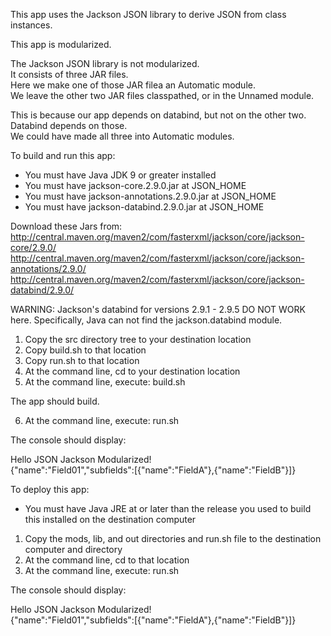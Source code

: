 This app uses the Jackson JSON library to derive JSON from class instances.

This app is modularized.

The Jackson JSON library is not modularized.  
It consists of three JAR files.  
Here we make one of those JAR filea an Automatic module.  
We leave the other two JAR files classpathed, or in the Unnamed module.

This is because our app depends on databind, but not on the other two. 
Databind depends on those.   
We could have made all three into Automatic modules.

To build and run this app:

- You must have Java JDK 9 or greater installed
- You must have jackson-core.2.9.0.jar at JSON_HOME
- You must have jackson-annotations.2.9.0.jar at JSON_HOME
- You must have jackson-databind.2.9.0.jar at JSON_HOME

Download these Jars from:  
http://central.maven.org/maven2/com/fasterxml/jackson/core/jackson-core/2.9.0/  
http://central.maven.org/maven2/com/fasterxml/jackson/core/jackson-annotations/2.9.0/  
http://central.maven.org/maven2/com/fasterxml/jackson/core/jackson-databind/2.9.0/  

WARNING: Jackson's databind for versions 2.9.1 - 2.9.5 DO NOT WORK here.
Specifically, Java can not find the jackson.databind module.

1. Copy the src directory tree to your destination location
2. Copy build.sh to that location
3. Copy run.sh to that location
4. At the command line, cd to your destination location
5. At the command line, execute: build.sh

The app should build.

6. At the command line, execute: run.sh

The console should display:

Hello JSON Jackson Modularized!    
{"name":"Field01","subfields":[{"name":"FieldA"},{"name":"FieldB"}]} 

To deploy this app:

- You must have Java JRE at or later than the release you used to build this installed on the destination computer

1. Copy the mods, lib, and out directories and run.sh file to the destination computer and directory
2. At the command line, cd to that location
2. At the command line, execute: run.sh

The console should display:

Hello JSON Jackson Modularized!  
{"name":"Field01","subfields":[{"name":"FieldA"},{"name":"FieldB"}]}
